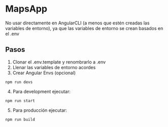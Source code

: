 # MapsApp
No usar directamente en AngularCLI (a menos que estén creadas las variables de entorno), ya que las variables de entorno se crean basados en el .env

## Pasos
1. Clonar el .env.template y renombrarlo a .env
2. Llenar las variables de entorno acordes
3. Crear Angular Envs (opcional)
```
npm run devs
```

4. Para development ejecutar:
```
npm run start
```

5. Para producción  ejecutar: 
```
npm run build
```


